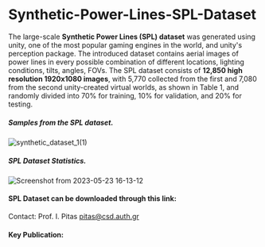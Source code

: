 # Synthetic-Power-Lines-SPL-Dataset
The large-scale **Synthetic Power Lines (SPL) dataset** was generated using unity, one of the most popular gaming engines in the world, and unity's perception package. The introduced dataset contains aerial images of power lines in every possible combination of different locations, lighting conditions, tilts, angles, FOVs. The SPL dataset consists of **12,850 high resolution 1920x1080 images**, with 5,770 collected from the first and 7,080 from the second unity-created virtual worlds, as shown in Table 1, and randomly divided into 70% for training, 10% for validation, and 20% for testing.

##### Samples from the SPL dataset.
![synthetic_dataset_1(1)](https://github.com/george-kalitsios/Synthetic-Power-Lines-SPL-Dataset/assets/56552010/0b61adb5-1be9-4c8a-b4b5-cc6ea92ebd7e)

##### SPL Dataset Statistics.
![Screenshot from 2023-05-23 16-13-12](https://github.com/george-kalitsios/Synthetic-Power-Lines-SPL-Dataset/assets/56552010/c644a19f-5678-4a7a-a85f-bac63fe1e2b0)


#### **SPL Dataset** can be downloaded through this link: 

<!--(the URL will be made available after the conference.) -->
Contact: Prof. I. Pitas
pitas@csd.auth.gr
<!-- https://aristotleuniversity-my.sharepoint.com/personal/dpsarras_office365_auth_gr/_layouts/15/onedrive.aspx?id=%2Fpersonal%2Fdpsarras_office365_auth_gr%2FDocuments%2FShared_Folder&ga=1 -->
#### Key Publication:
